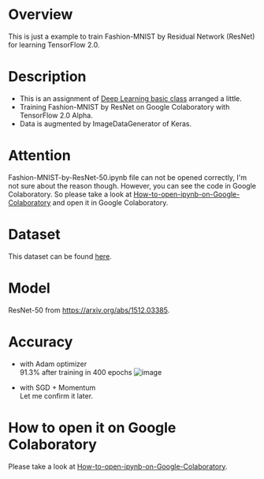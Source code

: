 # Overview
This is just a example to train Fashion-MNIST by Residual Network (ResNet) for learning TensorFlow 2.0.

# Description
* This is an assignment of [Deep Learning basic class](https://deeplearning.jp/lectures/dlb2018/) arranged a little. 
* Training Fashion-MNIST by ResNet on Google Colaboratory with TensorFlow 2.0 Alpha.
* Data is augmented by ImageDataGenerator of Keras.

# Attention
Fashion-MNIST-by-ResNet-50.ipynb file can not be opened correctly, I'm not sure about the reason though. However, you can see the code in Google Colaboratory. So please take a look at [How-to-open-ipynb-on-Google-Colaboratory](https://github.com/shoji9x9/How-to-open-ipynb-on-Google-Colaboratory) and open it in Google Colaboratory.

# Dataset
This dataset can be found [here](https://github.com/zalandoresearch/fashion-mnist).

# Model
ResNet-50 from https://arxiv.org/abs/1512.03385.

# Accuracy
* with Adam optimizer  
91.3% after training in 400 epochs
![image](https://user-images.githubusercontent.com/40084422/57193895-51782680-6f7b-11e9-83fc-edb86071f7e2.png)

* with SGD + Momentum  
Let me confirm it later.

# How to open it on Google Colaboratory
Please take a look at [How-to-open-ipynb-on-Google-Colaboratory](https://github.com/shoji9x9/How-to-open-ipynb-on-Google-Colaboratory).

